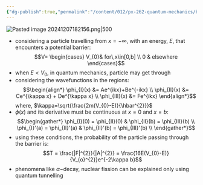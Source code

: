 ```yaml
---
{"dg-publish":true,"permalink":"/content/012/px-262-quantum-mechanics/b-introduction/px-262-b5-quantum-tunnelling/","noteIcon":"1","created":"2024-11-25T10:50:32.000+00:00","updated":"2024-12-07T18:22:00.560+00:00"}
---
```


![Pasted image 20241207182156.png|500](/img/user/pics/Pasted%20image%2020241207182156.png)

- considering a particle travelling from $x= -\infty$, with an energy, $E$, that encounters a potential barrier: 
  $$V= \begin{cases} V_{0}& for\,x\in[0,b] \\ 0 & elsewhere \end{cases}$$
- when $E<V_{0}$, in quantum mechanics, particle may get through
- considering the wavefunctions in the regions:
$$\begin{align*}
	\phi_{I}(x) &= Ae^{ikx}+Be^{-ikx} \\
	\phi_{II}(x) &= Ce^{\kappa x} + De^{\kappa x} \\
	\phi_{III}(x) &= Fe^{ikx}
\end{align*}$$
	where, $\kappa=\sqrt{\frac{2m(V_{0}-E)}{\hbar^{2}}}$
- $\phi(x)$ and its derivative must be continuous at $x=0$ and $x=b:$ 
$$\begin{gather*}
	\phi_{I}(0) = \phi_{II}(0) & \phi_{II}(b) = \phi_{III}(b) \\
	\phi_{I}'(a) = \phi_{II}'(a) & \phi_{II}'(b) = \phi_{III}'(b) \\
\end{gather*}$$
- using these conditions, the probability of the particle passing through the barrier is: 
  $$T = \frac{|F|^{2}}{|A|^{2}} = \frac{16E(V_{0}-E)}{V_{o}^{2}}e^{-2\kappa b}$$
- phenomena like $\alpha-$decay, nuclear fission can be explained only using quantum tunnelling
